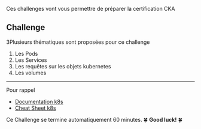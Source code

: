 Ces challenges vont vous permettre de préparer la certification CKA

## Challenge
 
3Plusieurs thématiques sont proposées pour ce challenge


1. Les Pods
2. Les Services
3. Les requêtes sur les objets kubernetes
4. Les volumes


---

Pour rappel 

- [Documentation k8s](https://kubernetes.io/docs/home/)
- [Cheat Sheet k8s](https://kubernetes.io/docs/reference/kubectl/cheatsheet/)

Ce Challenge se termine automatiquement 60 minutes. 🍀 **Good luck!** 🍀
